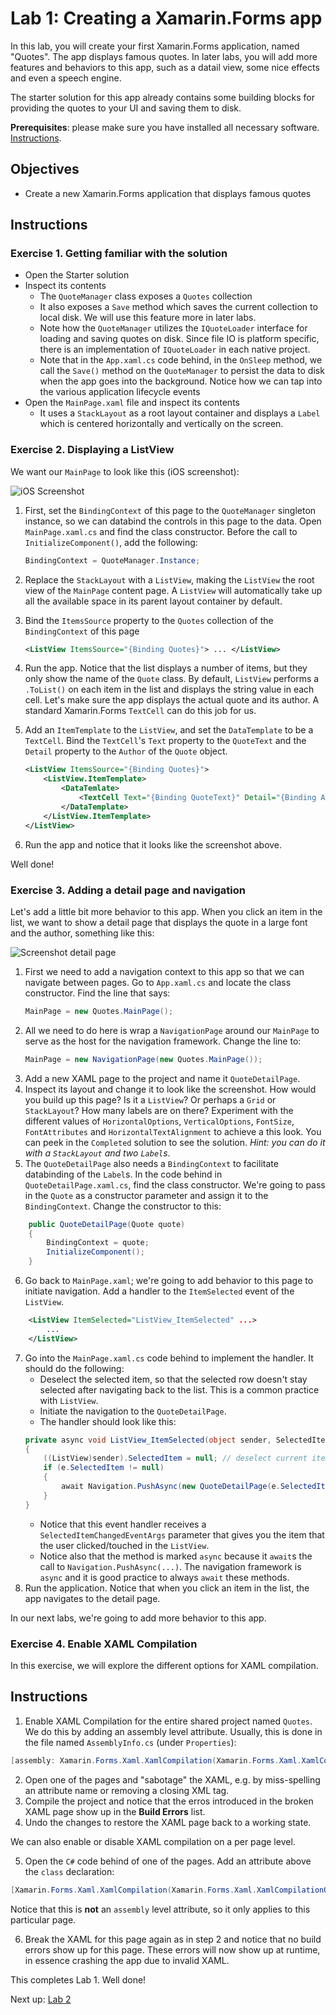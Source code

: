 # Lab 1: Creating a Xamarin.Forms app
In this lab, you will create your first Xamarin.Forms application, named "Quotes". The app displays famous quotes. In later labs, you will add more features and behaviors to this app, such as a datail view, some nice effects and even a speech engine.

The starter solution for this app already contains some building blocks for providing the quotes to your UI and saving them to disk.

**Prerequisites**: please make sure you have installed all necessary software. [Instructions](../../README.md#Instructions).

## Objectives
- Create a new Xamarin.Forms application that displays famous quotes

## Instructions
### Exercise 1. Getting familiar with the solution
- Open the Starter solution
- Inspect its contents
    - The `QuoteManager` class exposes a `Quotes` collection
    - It also exposes a `Save` method which saves the current collection to local disk. We will use this feature more in later labs.
    - Note how the `QuoteManager` utilizes the `IQuoteLoader` interface for loading and saving quotes on disk. Since file IO is platform specific, there is an implementation of `IQuoteLoader` in each native project.
    - Note that in the `App.xaml.cs` code behind, in the `OnSleep` method, we call the `Save()` method on the `QuoteManager` to persist the data to disk when the app goes into the background. Notice how we can tap into the various application lifecycle events
- Open the `MainPage.xaml` file and inspect its contents
    - It uses a `StackLayout` as a root layout container and displays a `Label` which is centered horizontally and vertically on the screen.

### Exercise 2. Displaying a ListView

We want our `MainPage` to look like this (iOS screenshot):

![iOS Screenshot](images/lab0101.png)

1. First, set the `BindingContext` of this page to the `QuoteManager` singleton instance, so we can databind the controls in this page to the data. Open `MainPage.xaml.cs` and find the class constructor. Before the call to `InitializeComponent()`, add the following:
    ```csharp
    BindingContext = QuoteManager.Instance;
    ```
2. Replace the `StackLayout` with a `ListView`, making the `ListView` the root view of the `MainPage` content page. A `ListView` will automatically take up all the available space in its parent layout container by default.
3. Bind the `ItemsSource` property to the `Quotes` collection of the `BindingContext` of this page

    ```xml
    <ListView ItemsSource="{Binding Quotes}"> ... </ListView>
    ```

4. Run the app. Notice that the list displays a number of items, but they only show the name of the `Quote` class. By default, `ListView` performs a `.ToList()` on each item in the list and displays the string value in each cell. Let's make sure the app displays the actual quote and its author. A standard Xamarin.Forms `TextCell` can do this job for us.
5. Add an `ItemTemplate` to the `ListView`, and set the `DataTemplate` to be a `TextCell`. Bind the `TextCell`'s `Text` property to the `QuoteText` and the `Detail` property to the `Author` of the `Quote` object.
    ```xml
    <ListView ItemsSource="{Binding Quotes}">
        <ListView.ItemTemplate>
            <DataTemlate>
                <TextCell Text="{Binding QuoteText}" Detail="{Binding Author}">
            </DataTemplate>
        </ListView.ItemTemplate>
    </ListView>
    ```
6. Run the app and notice that it looks like the screenshot above.

Well done!

### Exercise 3. Adding a detail page and navigation
Let's add a little bit more behavior to this app. When you click an item in the list, we want to show a detail page that displays the quote in a large font and the author, something like this:

![Screenshot detail page](images/lab0102.png)

1. First we need to add a navigation context to this app so that we can navigate between pages. Go to `App.xaml.cs` and locate the class constructor. Find the line that says:
    ```csharp
    MainPage = new Quotes.MainPage();
    ```
2. All we need to do here is wrap a `NavigationPage` around our `MainPage` to serve as the host for the navigation framework. Change the line to:
    ```csharp
    MainPage = new NavigationPage(new Quotes.MainPage());
    ```
4. Add a new XAML page to the project and name it `QuoteDetailPage`.
5. Inspect its layout and change it to look like the screenshot. How would you build up this page? Is it a `ListView`? Or perhaps a `Grid` or `StackLayout`? How many labels are on there? Experiment with the different values of `HorizontalOptions`, `VerticalOptions`, `FontSize`, `FontAttributes` and `HorizontalTextAlignment` to achieve a this look. You can peek in the `Completed` solution to see the solution. _Hint: you can do it with a `StackLayout` and two `Label`s_.
6. The `QuoteDetailPage` also needs a `BindingContext` to facilitate databinding of the `Label`s. In the code behind in `QuoteDetailPage.xaml.cs`, find the class constructor. We're going to pass in the `Quote` as a constructor parameter and assign it to the `BindingContext`. Change the constructor to this:
```csharp
    public QuoteDetailPage(Quote quote)
    {
        BindingContext = quote;
		InitializeComponent();
    }
```
6. Go back to `MainPage.xaml`; we're going to add behavior to this page to initiate navigation. Add a handler to the `ItemSelected` event of the `ListView`.
```xml
    <ListView ItemSelected="ListView_ItemSelected" ...>
        ...
    </ListView>
```
7. Go into the `MainPage.xaml.cs` code behind to implement the handler. It should do the following:
    - Deselect the selected item, so that the selected row doesn't stay selected after navigating back to the list. This is a common practice with `ListView`.
    - Initiate the navigation to the `QuoteDetailPage`.
    - The handler should look like this:
    ```csharp
    private async void ListView_ItemSelected(object sender, SelectedItemChangedEventArgs e)
    {
        ((ListView)sender).SelectedItem = null; // deselect current item
        if (e.SelectedItem != null)
        {
            await Navigation.PushAsync(new QuoteDetailPage(e.SelectedItem as Quote));
        }
    }
    ```
    - Notice that this event handler receives a `SelectedItemChangedEventArgs` parameter that gives you the item that the user clicked/touched in the `ListView`.
    - Notice also that the method is marked `async` because it `await`s the call to `Navigation.PushAsync(...)`. The navigation framework is `async` and it is good practice to always `await` these methods.
8. Run the application. Notice that when you click an item in the list, the app navigates to the detail page.

In our next labs, we're going to add more behavior to this app.

### Exercise 4. Enable XAML Compilation
In this exercise, we will explore the different options for XAML compilation.

## Instructions
1. Enable XAML Compilation for the entire shared project named `Quotes`. We do this by adding an assembly level attribute. Usually, this is done in the file named `AssemblyInfo.cs` (under `Properties`):

```csharp
[assembly: Xamarin.Forms.Xaml.XamlCompilation(Xamarin.Forms.Xaml.XamlCompilationOptions.Compile)]
```
2. Open one of the pages and "sabotage" the XAML, e.g. by miss-spelling an attribute name or removing a closing XML tag.
3. Compile the project and notice that the erros introduced in the broken XAML page show up in the **Build Errors** list.
4. Undo the changes to restore the XAML page back to a working state.

We can also enable or disable XAML compilation on a per page level.

5. Open the `C#` code behind of one of the pages. Add an attribute above the `class` declaration:

```csharp
[Xamarin.Forms.Xaml.XamlCompilation(Xamarin.Forms.Xaml.XamlCompilationOptions.Skip)]
```

Notice that this is **not** an `assembly` level attribute, so it only applies to this particular page.

6. Break the XAML for this page again as in step 2 and notice that no build errors show up for this page. These errors will now show up at runtime, in essence crashing the app due to invalid XAML.

This completes Lab 1. Well done!

Next up: [Lab 2](../Lab02/readme.md)
